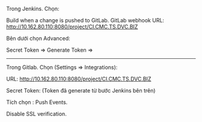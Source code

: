 Trong Jenkins. Chọn:

Build when a change is pushed to GitLab. GitLab webhook URL: http://10.162.80.110:8080/project/CI.CMC.TS.DVC.BIZ

Bên dưới chọn Advanced:

Secret Token => Generate Token => <Token/>

---------------------------------------------------------------------------------------------------------------------

Trong Gitlab. Chọn (Settings  =>  Integrations):

URL:  http://10.162.80.110:8080/project/CI.CMC.TS.DVC.BIZ

Secret Token: <Token/>  (Token đã generate từ bước Jenkins bên trên)

Tích chọn : Push Events.

Disable SSL verification.

